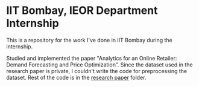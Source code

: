 # IIT Bombay, IEOR Department Internship

This is a repository for the work I've done in IIT Bombay during the internship.

Studied and implemented the paper "Analytics for an Online Retailer: Demand Forecasting and Price Optimization”. Since the dataset used in the research paper is private, I couldn't write the code for preprocessing the dataset. Rest of the code is in the [research paper](researchpaper/) folder.

